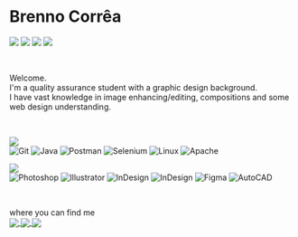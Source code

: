 <h1>Brenno Corrêa</h1>

<img src="https://img.shields.io/badge/given(%20)-that%20you%20are%20cool-blueviolet"> <img src="https://img.shields.io/badge/.when(%20)-we%20first%20meet-blueviolet"> <img src="https://img.shields.io/badge/.then(%20)-I'll%20buy%20some%20coffee%20for%20us-blueviolet"> <img src="https://img.shields.io/badge/-%3B-red"/>

<br>

Welcome.<br>
I'm a quality assurance student with a graphic design background.<br>
I have vast knowledge in image enhancing/editing, compositions and some web design understanding.<br>

<br>

<img src="https://img.shields.io/badge/-current_studying-gray"><br>
![Git](https://img.shields.io/badge/-Git-black?styleflat&logo=git)
![Java](https://img.shields.io/badge/-Java-black?styleflat&logo=java)
![Postman](https://img.shields.io/badge/-Postman-black?styleflat&logo=postman)
![Selenium](https://img.shields.io/badge/-Selenium-black?styleflat&logo=selenium)
![Linux](https://img.shields.io/badge/-Linux-black?styleflat&logo=linux)
![Apache](https://img.shields.io/badge/-Apache_Kafka-black?styleflat&logo=apache)

<img src="https://img.shields.io/badge/-proficiences-gray"><br>
![Photoshop](https://img.shields.io/badge/-Photoshop-black?styleflat&logo=adobephotoshop)
![Illustrator](https://img.shields.io/badge/-Illustrator-black?styleflat&logo=adobeillustrator)
![InDesign](https://img.shields.io/badge/-InDesign-black?styleflat&logo=adobeindesign)
![InDesign](https://img.shields.io/badge/-Xd-black?styleflat&logo=adobexd)
![Figma](https://img.shields.io/badge/-Figma-black?styleflat&logo=figma)
![AutoCAD](https://img.shields.io/badge/-AutoCAD-black?styleflat&logo=autodesk)

<br>

where you can find me <br>
<a href="https://www.linkedin.com/in/brenno-correa/">
  <img align="center" src="https://img.shields.io/badge/-brenno--correa-blue?style=flat&logo=linkedin">
</a>
<a href="https://www.instagram.com/abq_brenno/">
  <img align="center" src="https://img.shields.io/badge/-abq__brenno-white?style=flat&logo=instagram">
</a>
<a href="https://www.twitter.com/abq_brenno/">
  <img align="center" src="https://img.shields.io/badge/-abq__brenno-white?style=flat&logo=twitter">
</a>
